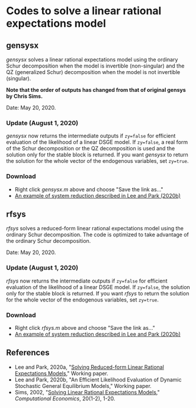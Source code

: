 # Codes to solve a linear rational expectations model

## gensysx

*gensysx* solves a linear rational expectations model using the ordinary Schur decomposition when the model is invertible (non-singular) and the QZ (generalized Schur) decomposition when the model is not invertible (singular). 

**Note that the order of outputs has changed from that of original gensys by Chris Sims.**

Date: May 20, 2020.

### Update (August 1, 2020)

*gensysx* now returns the intermediate outputs if `zy=false` for efficient evaluation of the likelihood of a linear DSGE model. If `zy=false`, a real form of the Schur decomposition or the QZ decomposition is used and the solution only for the stable block is returned. If you want *gensysx* to return the solution for the whole vector of the endogenous variables, set `zy=true`.

### Download

- Right click *gensysx.m* above and choose "Save the link as..."
- [An example of system reduction described in Lee and Park (2020b)](/efflkh/gensysx)

## rfsys

*rfsys* solves a reduced-form linear rational expectations model using the ordinary Schur decomposition. The code is optimized to take advantage of the ordinary Schur decomposition.

Date: May 20, 2020.

### Update (August 1, 2020)

*rfsys* now returns the intermediate outputs if `zy=false` for efficient evaluation of the likelihood of a linear DSGE model. If `zy=false`, the solution only for the stable block is returned. If you want *rfsys* to return the solution for the whole vector of the endogenous variables, set `zy=true`.

### Download

- Right click *rfsys.m* above and choose "Save the link as..."
- [An example of system reduction described in Lee and Park (2020b)](/efflkh/rfsys)

## References

- Lee and Park, 2020a, "[Solving Reduced-form Linear Rational Expectations Models](https://drive.google.com/file/d/1cRdCQWVO3J1u7F06hJ0WMrWdZh_T6gQT/view?usp=sharing)," Working paper.
- Lee and Park, 2020b, "An Efficient Likelihood Evaluation of Dynamic Stochastic General Equilibrium Models," Working paper.
- Sims, 2002, "[Solving Linear Rational Expectations Models](https://doi.org/10.1023/A:1020517101123)," *Computational Economics*, 20(1-2), 1-20.

